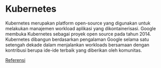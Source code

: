 # Kubernetes

Kubernetes merupakan platform open-source yang digunakan untuk melakukan manajemen workload aplikasi yang dikontainerisasi. Google membuka Kubernetes sebagai proyek open source pada tahun 2014. Kubernetes dibangun berdasarkan pengalaman Google selama satu setengah dekade dalam menjalankan workloads bersamaan dengan kontribusi berupa ide-ide terbaik yang diberikan oleh komunitas.

[Referensi](https://kubernetes.io/id/docs/concepts/overview/what-is-kubernetes/)





